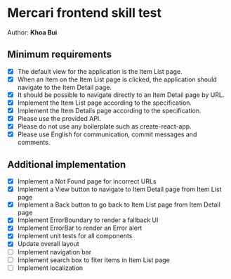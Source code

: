# Mercari frontend skill test

Author: **Khoa Bui**

## Minimum requirements
- [x] The default view for the application is the Item List page.
- [x] When an Item on the Item List page is clicked, the application should navigate to the Item Detail page.
- [x] It should be possible to navigate directly to an Item Detail page by URL.
- [x] Implement the Item List page according to the specification.
- [x] Implement the Item Details page according to the specification.
- [x] Please use the provided API.
- [x] Please do not use any boilerplate such as create-react-app.
- [x] Please use English for communication, commit messages and comments.

## Additional implementation
- [x] Implement a Not Found page for incorrect URLs
- [x] Implement a View button to navigate to Item Detail page from Item List page
- [x] Implement a Back button to go back to Item List page from Item Detail page
- [x] Implement ErrorBoundary to render a fallback UI
- [x] Implement ErrorBar to render an Error alert
- [x] Implement unit tests for all components
- [x] Update overall layout
- [ ] Implement navigation bar
- [ ] Implement search box to fiter items in Item List page
- [ ] Implement localization
